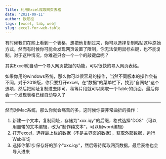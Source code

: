 ```yaml
---
Title: 利用Excel爬取网页表格
date: '2021-09-11'
author: 欧阳松
tags: [excel, tab, web]
slug: excel-for-web-table
---
```


有时候我们在网上看到一个表格，想把他复制过来，你可以选择复制粘贴这种原始方式，然而有时候你可能会发现网页设置了限制，你无法使用鼠标右键，也不能复制。对于这种情况，你难道只会一个一个的敲键盘呢？

其实Excel就自动一个导入网页数据的功能，可以很快的导入网页表格。

如果你用的windows系统，那么你可以很容易的操作，当然不同版本的操作会有 不同，对于2019版，你只要打开excel，在"数据"的菜单栏下，找到"自网站"这个选项，然后把网址复制进去即可，稍等片段就可以爬取一个Table的页面，最后你会一个发现表格已经自动导入了

------------------------------------------------------------------------

然而对Mac系统，那么你就会痛苦的多，这时候你要非常曲折的操作：

1.  新建一个文本，复制网址，存储为"xxx.iqy"的后缀，格式选择"DOS"（可以用自带的文本编辑，改为"制作纯文本"，可以用word编辑）
2.  打开excel，选择最上栏的数据（不是主界面的数据），获取外部数据，运行Web查询
3.  选择你第1步保存好的那个"xxx.iqy"，然后等待爬取网页数据，最后表格也会导入进来

